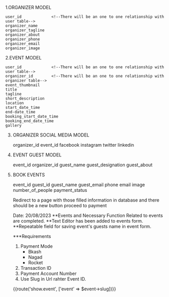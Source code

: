 <!-- This file will be used to tracking the work progress. -->
1.ORGANIZER MODEL

    user_id             <!--There will be an one to one relationship with user table-->
    organizer_name
    organizer_tagline
    organizer_about
    organizer_phone
    organizer_email
    organizer_image 

2.EVENT MODEL

    user_id             <!--There will be an one to one relationship with user table-->
    organizer_id        <!--There will be an one to one relationship with organizer table-->
    event_thumbnail
    title
    tagline
    short_description
    location
    start_date_time
    end-date_time
    booking_start_date_time
    booking_end_date_time
    gallery

3. ORGANIZER SOCIAL MEDIA MODEL

    organizer_id        <!--There will be an one to my relationship with organizer table-->
    event_id
    facebook
    instagram
    twitter
    linkedin

4. EVENT GUEST MODEL

    event_id            <!--There will be an one to may relationship with event table-->
    organizer_id        <!--There will be an one to one relationship with organizer table-->
    guest_name
    guest_designation
    guest_about

5. BOOK EVENTS

    event_id
    guest_id            <!--This unique id will be generated using javascript-->
    guest_name
    guest_email
    phone
    email
    image
    number_of_people
    payment_status      <!--Default will be pending-->

    Redirect to a page with those filled information in database and there should be a new button proceed to payment

    Date: 20/08/2023
    **Events and Necessary Function Related to events are completed.
    **Text Editor has been added to events form.
    **Repeatable field for saving event's guests name in event form.


    ***Requirements
    1. Payment Mode
        - Bkash
        - Nagad
        - Rocket
    2. Transaction ID
    3. Payment Account Number
    4. Use Slug in Url rahter Event ID.

    {{route('show.event', ['event' => $event->slug])}}
